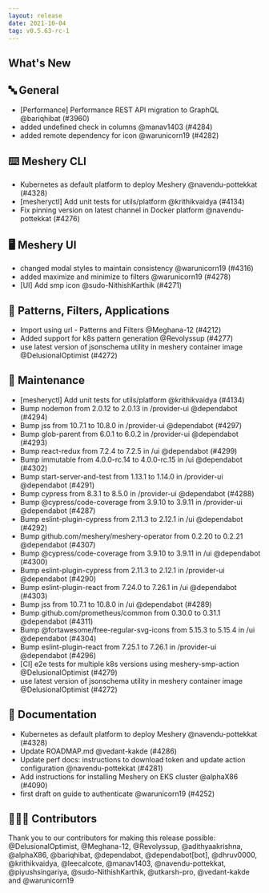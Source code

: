 ```yaml
---
layout: release
date: 2021-10-04
tag: v0.5.63-rc-1
---
```


## What's New
## 🔤 General
- [Performance] Performance REST API migration to GraphQL @bariqhibat (#3960)
- added undefined check in columns @manav1403 (#4284)
- added remote dependency for icon @warunicorn19 (#4282)

## ⌨️ Meshery CLI

- Kubernetes as default platform to deploy Meshery @navendu-pottekkat (#4328)
- [mesheryctl] Add unit tests for utils/platform @krithikvaidya (#4134)
- Fix pinning version on latest channel in Docker platform @navendu-pottekkat (#4276)

## 🖥 Meshery UI

- changed modal styles to maintain consistency @warunicorn19 (#4316)
- added maximize and minimize to filters @warunicorn19 (#4278)
- [UI] Add smp icon @sudo-NithishKarthik (#4271)

## 🔋 Patterns, Filters, Applications

- Import using url - Patterns and Filters @Meghana-12 (#4212)
- Added support for k8s pattern generation @Revolyssup (#4277)
- use latest version of jsonschema utility in meshery container image @DelusionalOptimist (#4272)

## 🧰 Maintenance

- [mesheryctl] Add unit tests for utils/platform @krithikvaidya (#4134)
- Bump nodemon from 2.0.12 to 2.0.13 in /provider-ui @dependabot (#4294)
- Bump jss from 10.7.1 to 10.8.0 in /provider-ui @dependabot (#4297)
- Bump glob-parent from 6.0.1 to 6.0.2 in /provider-ui @dependabot (#4293)
- Bump react-redux from 7.2.4 to 7.2.5 in /ui @dependabot (#4299)
- Bump immutable from 4.0.0-rc.14 to 4.0.0-rc.15 in /ui @dependabot (#4302)
- Bump start-server-and-test from 1.13.1 to 1.14.0 in /provider-ui @dependabot (#4291)
- Bump cypress from 8.3.1 to 8.5.0 in /provider-ui @dependabot (#4288)
- Bump @cypress/code-coverage from 3.9.10 to 3.9.11 in /provider-ui @dependabot (#4287)
- Bump eslint-plugin-cypress from 2.11.3 to 2.12.1 in /ui @dependabot (#4292)
- Bump github.com/meshery/meshery-operator from 0.2.20 to 0.2.21 @dependabot (#4307)
- Bump @cypress/code-coverage from 3.9.10 to 3.9.11 in /ui @dependabot (#4300)
- Bump eslint-plugin-cypress from 2.11.3 to 2.12.1 in /provider-ui @dependabot (#4290)
- Bump eslint-plugin-react from 7.24.0 to 7.26.1 in /ui @dependabot (#4303)
- Bump jss from 10.7.1 to 10.8.0 in /ui @dependabot (#4289)
- Bump github.com/prometheus/common from 0.30.0 to 0.31.1 @dependabot (#4311)
- Bump @fortawesome/free-regular-svg-icons from 5.15.3 to 5.15.4 in /ui @dependabot (#4304)
- Bump eslint-plugin-react from 7.25.1 to 7.26.1 in /provider-ui @dependabot (#4296)
- [CI] e2e tests for multiple k8s versions using meshery-smp-action @DelusionalOptimist (#4279)
- use latest version of jsonschema utility in meshery container image @DelusionalOptimist (#4272)

## 📖 Documentation

- Kubernetes as default platform to deploy Meshery @navendu-pottekkat (#4328)
- Update ROADMAP.md @vedant-kakde (#4286)
- Update perf docs: instructions to download token and update action configuration @navendu-pottekkat (#4281)
- Add instructions for installing Meshery on EKS cluster @alphaX86 (#4090)
- first draft on guide to authenticate @warunicorn19 (#4252)

## 👨🏽‍💻 Contributors

Thank you to our contributors for making this release possible:
@DelusionalOptimist, @Meghana-12, @Revolyssup, @adithyaakrishna, @alphaX86, @bariqhibat, @dependabot, @dependabot[bot], @dhruv0000, @krithikvaidya, @leecalcote, @manav1403, @navendu-pottekkat, @piyushsingariya, @sudo-NithishKarthik, @utkarsh-pro, @vedant-kakde and @warunicorn19
